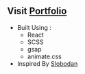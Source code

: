 ## Visit [Portfolio](https://h-ram.github.io/portfolio)

* Built Using :
  * React
  * SCSS
  * gsap
  * animate.css
* Inspired By [Slobodan](https://bobangajicsm.github.io/portfolio/index.html)
